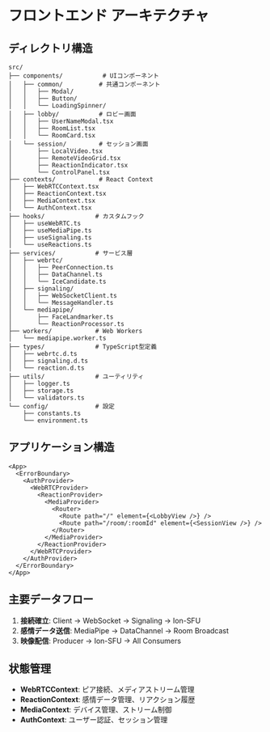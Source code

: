 # フロントエンド アーキテクチャ

## ディレクトリ構造
```
src/
├── components/           # UIコンポーネント
│   ├── common/          # 共通コンポーネント
│   │   ├── Modal/
│   │   ├── Button/
│   │   └── LoadingSpinner/
│   ├── lobby/           # ロビー画面
│   │   ├── UserNameModal.tsx
│   │   ├── RoomList.tsx
│   │   └── RoomCard.tsx
│   └── session/         # セッション画面
│       ├── LocalVideo.tsx
│       ├── RemoteVideoGrid.tsx
│       ├── ReactionIndicator.tsx
│       └── ControlPanel.tsx
├── contexts/            # React Context
│   ├── WebRTCContext.tsx
│   ├── ReactionContext.tsx
│   ├── MediaContext.tsx
│   └── AuthContext.tsx
├── hooks/              # カスタムフック
│   ├── useWebRTC.ts
│   ├── useMediaPipe.ts
│   ├── useSignaling.ts
│   └── useReactions.ts
├── services/           # サービス層
│   ├── webrtc/
│   │   ├── PeerConnection.ts
│   │   ├── DataChannel.ts
│   │   └── IceCandidate.ts
│   ├── signaling/
│   │   ├── WebSocketClient.ts
│   │   └── MessageHandler.ts
│   └── mediapipe/
│       ├── FaceLandmarker.ts
│       └── ReactionProcessor.ts
├── workers/            # Web Workers
│   └── mediapipe.worker.ts
├── types/              # TypeScript型定義
│   ├── webrtc.d.ts
│   ├── signaling.d.ts
│   └── reaction.d.ts
├── utils/              # ユーティリティ
│   ├── logger.ts
│   ├── storage.ts
│   └── validators.ts
└── config/             # 設定
    ├── constants.ts
    └── environment.ts
```

## アプリケーション構造
```tsx
<App>
  <ErrorBoundary>
    <AuthProvider>
      <WebRTCProvider>
        <ReactionProvider>
          <MediaProvider>
            <Router>
              <Route path="/" element={<LobbyView />} />
              <Route path="/room/:roomId" element={<SessionView />} />
            </Router>
          </MediaProvider>
        </ReactionProvider>
      </WebRTCProvider>
    </AuthProvider>
  </ErrorBoundary>
</App>
```

## 主要データフロー
1. **接続確立**: Client → WebSocket → Signaling → Ion-SFU
2. **感情データ送信**: MediaPipe → DataChannel → Room Broadcast
3. **映像配信**: Producer → Ion-SFU → All Consumers

## 状態管理
- **WebRTCContext**: ピア接続、メディアストリーム管理
- **ReactionContext**: 感情データ管理、リアクション履歴
- **MediaContext**: デバイス管理、ストリーム制御
- **AuthContext**: ユーザー認証、セッション管理